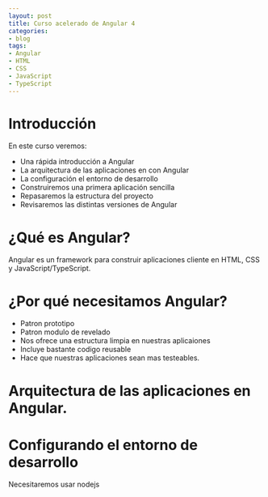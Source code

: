 ```yaml
---
layout: post
title: Curso acelerado de Angular 4
categories:
- blog
tags:
- Angular
- HTML
- CSS
- JavaScript
- TypeScript
---
```



# Introducción

En este curso veremos:
- Una rápida introducción a Angular
- La arquitectura de las aplicaciones en con Angular
- La configuración el entorno de desarrollo
- Construiremos una primera aplicación sencilla
- Repasaremos la estructura del proyecto
- Revisaremos las distintas versiones de Angular

# ¿Qué es Angular?

Angular es un framework para construir aplicaciones cliente en HTML, CSS y JavaScript/TypeScript.

# ¿Por qué necesitamos Angular?
- Patron prototipo
- Patron modulo de revelado
- Nos ofrece una estructura limpia en nuestras aplicaiones
- Incluye bastante codigo reusable
- Hace que nuestras aplicaciones sean mas testeables.

# Arquitectura de las aplicaciones en Angular.


# Configurando el entorno de desarrollo
Necesitaremos usar nodejs

